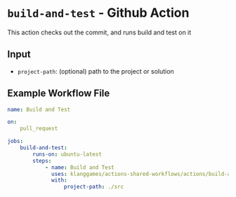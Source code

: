 # `build-and-test` - **Github Action**

This action checks out the commit, and runs build and test on it

## Input

* `project-path`: (optional) path to the project or solution

## Example Workflow File

```yaml
name: Build and Test

on:
    pull_request

jobs:
    build-and-test:
        runs-on: ubuntu-latest
        steps:
            - name: Build and Test
              uses: klanggames/actions-shared-workflows/actions/build-and-test@v2
              with:
                  project-path: ./src
```
